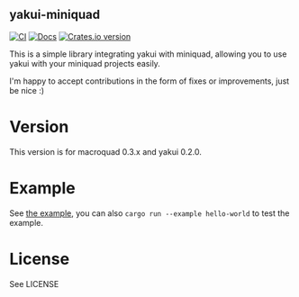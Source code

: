 yakui-miniquad
-----------------------
[![CI](https://github.com/profan/yakui-miniquad/actions/workflows/rust.yml/badge.svg)](https://github.com/profan/yakui-miniquad/actions/workflows/rust.yml)
[![Docs](https://docs.rs/yakui-miniquad/badge.svg?version=0.2.1)](https://docs.rs/yakui-miniquad/0.2.1/yakui_miniquad/)
[![Crates.io version](https://img.shields.io/crates/v/yakui-miniquad.svg)](https://crates.io/crates/yakui-miniquad)

This is a simple library integrating yakui with miniquad, allowing you to use yakui with your miniquad projects easily.

I'm happy to accept contributions in the form of fixes or improvements, just be nice :)

# Version
This version is for macroquad 0.3.x and yakui 0.2.0.

# Example
See [the example](examples/hello-world/main.rs), you can also `cargo run --example hello-world` to test the example.

# License
See LICENSE
